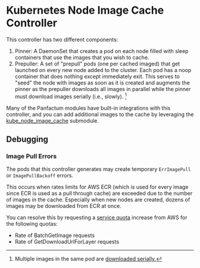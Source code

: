 # Kubernetes Node Image Cache Controller

This controller has two different components:

1. Pinner: A DaemonSet that creates a pod on each node filled with sleep containers that use the images that you wish to cache.
2. Prepuller: A set of "prepull" pods (one per cached imaged) that get launched on every new node added to the cluster. Each pod
has a noop container that does nothing except immediately exit. This serves to "seed" the node with images as soon as it is created
and augments the pinner as the prepuller downloads all images in parallel while the pinner must download images serially (i.e., slowly). [^1]

[^1]: Multiple images in the same pod are [downloaded serially.](https://kubernetes.io/docs/concepts/containers/images/#serial-and-parallel-image-pulls)

Many of the Panfactum modules have built-in integrations with this controller, and you can add additional
images to the cache by leveraging the [kube_node_image_cache](/docs/main/reference/infrastructure-modules/submodule/kubernetes/kube_node_image_cache) submodule.

## Debugging

### Image Pull Errors

The pods that this controller generates may create temporary `ErrImagePull` or `ImagePullBackoff` errors. 

This occurs when rates limits for AWS ECR (which is used for every image since ECR is used as a pull through cache) are exceeded due
to the number of images in the cache. Especially when new nodes are created, dozens of images may be downloaded from ECR
at once.

You can resolve this by requesting a [service quota](https://docs.aws.amazon.com/AmazonECR/latest/userguide/service-quotas.html) increase from AWS
for the following quotas:

- Rate of BatchGetImage requests
- Rate of GetDownloadUrlForLayer requests